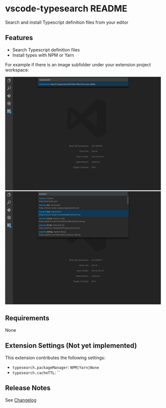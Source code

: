 # vscode-typesearch README

Search and install Typescript definition files from your editor

## Features

* Search Typescript definition files
* Install types with NPM or Yarn

For example if there is an image subfolder under your extension project workspace:

![Open](./images/feature-open.png)
![Search](./images/feature-search.png)

## Requirements

None

## Extension Settings (Not yet implemented)

This extension contributes the following settings:

* `typesearch.packageManager`: `NPM|Yarn|None`
* `typesearch.cacheTTL`: ``

## Release Notes

See [Changelog](CHANGELOG.md)